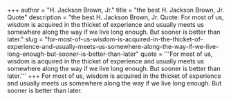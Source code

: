 +++
author = "H. Jackson Brown, Jr."
title = "the best H. Jackson Brown, Jr. Quote"
description = "the best H. Jackson Brown, Jr. Quote: For most of us, wisdom is acquired in the thicket of experience and usually meets us somewhere along the way if we live long enough. But sooner is better than later."
slug = "for-most-of-us-wisdom-is-acquired-in-the-thicket-of-experience-and-usually-meets-us-somewhere-along-the-way-if-we-live-long-enough-but-sooner-is-better-than-later"
quote = '''For most of us, wisdom is acquired in the thicket of experience and usually meets us somewhere along the way if we live long enough. But sooner is better than later.'''
+++
For most of us, wisdom is acquired in the thicket of experience and usually meets us somewhere along the way if we live long enough. But sooner is better than later.
